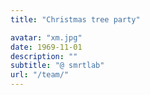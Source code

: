 ```yaml
---
title: "Christmas tree party"

avatar: "xm.jpg"
date: 1969-11-01
description: ""
subtitle: "@ smrtlab"
url: "/team/"
---
```

